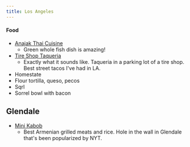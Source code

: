 ```yaml
---
title: Los Angeles
---
```


#### Food

- [Anajak Thai Cuisine](https://maps.app.goo.gl/KDW1ZwQBmBPpUYYWA?g_st=ic)
	- Green whole fish dish is amazing!
- [Tire Shop Taqueria](https://maps.app.goo.gl/aq7eSpqzh9GnX5vr7?g_st=ic)
	- Exactly what it sounds like. Taqueria in a parking lot of a tire shop. Best street tacos I've had in LA.
- Homestate
 - Flour tortilla, queso, pecos
- Sqrl
 - Sorrel bowl with bacon


## Glendale 

- [Mini Kabob](https://maps.app.goo.gl/x9uxseVHHCkEoY1T8?g_st=ic)
	- Best Armenian grilled meats and rice. Hole in the wall in Glendale that's been popularized by NYT.